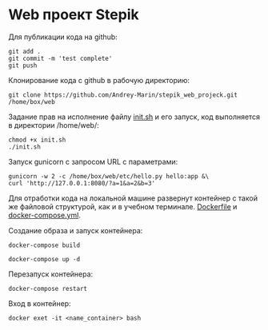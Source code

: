 # Web проект Stepik
 
   
Для публикации кода на github:

    git add .
    git commit -m 'test complete'
    git push
    
Клонирование кода с github в рабочую директорию:

    git clone https://github.com/Andrey-Marin/stepik_web_projeck.git /home/box/web
    
Задание прав на исполнение файлу [init.sh](./init.sh) и его запуск, код выполняется в директории /home/web/:

    chmod +x init.sh
    ./init.sh
    
Запуск gunicorn с запросом URL с параметрами:

    gunicorn -w 2 -c /home/box/web/etc/hello.py hello:app &\
    curl 'http://127.0.0.1:8080/?a=1&a=2&b=3'

Для отработки кода на локальной машине развернут контейнер с такой же файловой структурой, как и в учебном терминале. [Dockerfile](./Dockerfile) и [docker-compose.yml](./docker-compose.yml).

Создание образа и запуск контейнера:

    docker-compose build

    docker-compose up -d

Перезапуск контейнера:

    docker-compose restart

Вход в контейнер:

    docker exet -it <name_container> bash
